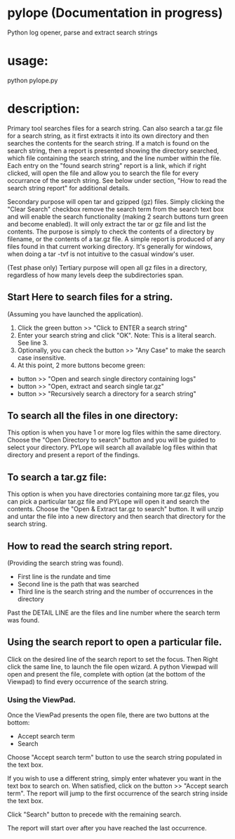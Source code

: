 # pylope (Documentation in progress)
Python log opener, parse and extract search strings

# usage: 
python pylope.py

# description: 
Primary tool searches files for a search string. Can also search a tar.gz file for a search string, as it first extracts it into its own directory and then searches the contents for the search string. If a match is found on the search string, then a report is presented showing the directory searched, which file containing the search string, and the line number within the file. Each entry on the "found search string" report is a link, which if right clicked, will open the file and allow you to search the file for every occurrance of the search string. See below under section, "How to read the search string report" for additional details.

Secondary purpose will open tar and gzipped (gz) files. Simply clicking the "Clear Search" checkbox remove the search term from the search text box and will enable the search functionality (making 2 search buttons turn green and become enabled). It will only extract the tar or gz file and list the contents. The purpose is simply to check the contents of a directory by filename, or the contents of a tar.gz file. A simple report is produced of any files found in that current working directory. It's generally for windows, when doing a tar -tvf is not intuitive to the casual window's user.

(Test phase only) Tertiary purpose will open all gz files in a directory, regardless of how many levels deep the subdirectories span.

## Start Here to search files for a string.
(Assuming you have launched the application).
1. Click the green button >> "Click to ENTER a search string"
2. Enter your search string and click "OK". Note: This is a literal search. See line 3.
3. Optionally, you can check the button >> "Any Case" to make the search case insensitive.
4. At this point, 2 more buttons become green:
<ul>
<li>button >> "Open and search single directory containing logs"</li>
<li>button >> "Open, extract and search single tar.gz"</li>
<li>button >> "Recursively search a directory for a search string"</li>
</ul>

## To search all the files in one directory:
This option is when you have 1 or more log files within the same directory. Choose the "Open Directory to search" button and you will be guided to select your directory. PYLope will search all available log files within that directory and present a report of the findings.

## To search a tar.gz file:
This option is when you have directories containing more tar.gz files, you can pick a particular tar.gz file and PYLope will open it and search the contents. Choose the "Open & Extract tar.gz to search" button. It will unzip and untar the file into a new directory and then search that directory for the search string.

## How to read the search string report.
(Providing the search string was found).
<ul>
<li>First line is the rundate and time</li>
<li>Second line is the path that was searched</li>
<li>Third line is the search string and the number of occurrences in the directory</li>
</ul>

Past the DETAIL LINE are the files and line number where the search term was found.

## Using the search report to open a particular file.
Click on the desired line of the search report to set the focus. Then Right click the same line, to launch the file open wizard. A python Viewpad will open and present the file, complete with option (at the bottom of the Viewpad) to find every occurrence of the search string.

### Using the ViewPad.
Once the ViewPad presents the open file, there are two buttons at the bottom:
<ul>
<li>Accept search term</li>
<li>Search</li>
</ul>
<p>Choose "Accept search term" button to use the search string populated in the text box.</p>
If you wish to use a different string, simply enter whatever you want in the text box to search on. When satisfied, click on the button >> "Accept search term". The report will jump to the first occurrence of the search string inside the text box.
<p></p>
<p>Click "Search" button to precede with the remaining search.</p>
The report will start over after you have reached the last occurrence.
